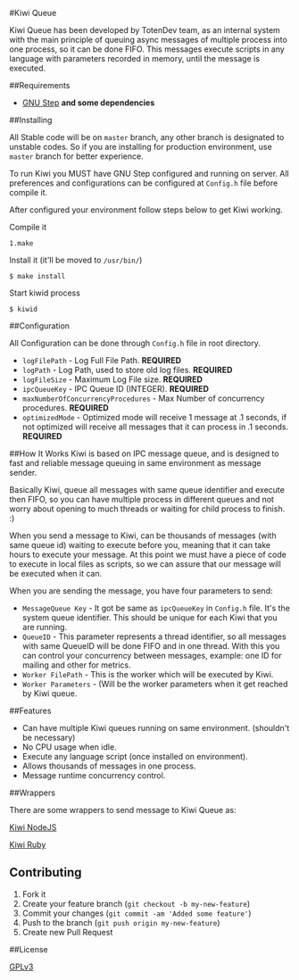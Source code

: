 #Kiwi Queue

Kiwi Queue has been developed by TotenDev team, as an internal system with the main principle of queuing async messages of multiple process into one process, so it can be done FIFO. 
This messages execute scripts in any language with parameters recorded in memory, until the message is executed.

##Requirements

- [GNU Step](http://www.techotopia.com/index.php/Building_and_Installing_GNUstep_on_Linux) **and some dependencies**

##Installing

All Stable code will be on `master` branch, any other branch is designated to unstable codes. So if you are installing for production environment, use `master` branch for better experience.

To run Kiwi you MUST have GNU Step configured and running on server. All preferences and configurations can be configured at `Config.h` file before compile it.

After configured your environment follow steps below to get Kiwi working.

Compile it

	1.make
	
Install it (it'll be moved to `/usr/bin/`)

	$ make install
	
Start kiwid process


	$ kiwid

##Configuration

All Configuration can be done through `Config.h` file in root directory.

- `logFilePath` - Log Full File Path. **REQUIRED**
- `logPath` - Log Path, used to store old log files. **REQUIRED**
- `logFileSize` - Maximum Log File size. **REQUIRED**
- `ipcQueueKey` - IPC Queue ID (INTEGER). **REQUIRED**
- `maxNumberOfConcurrencyProcedures` - Max Number of concurrency procedures. **REQUIRED**
- `optimizedMode` - Optimized mode will receive 1 message at .1 seconds, if not optimized will receive all messages that it can process in .1 seconds. **REQUIRED**

##How It Works
Kiwi is based on IPC message queue, and is designed to fast and reliable message queuing in same environment as message sender.

Basically Kiwi, queue all messages with same queue identifier and execute then FIFO, so you can have multiple process in different queues and not worry about opening to much threads or waiting for child process to finish. :)

When you send a message to Kiwi, can be thousands of messages (with same queue id) waiting to execute before you, meaning that it can take hours to execute your message. At this point we must have a piece of code to execute in local files as scripts, so we can assure that our message will be executed when it can.

When you are sending the message, you have four parameters to send:

- `MessageQueue Key` - It got be same as `ipcQueueKey` in `Config.h` file. It's the system queue identifier. This should be unique for each Kiwi that you are running.
- `QueueID` - This parameter represents a thread identifier, so all messages with same QueueID will be done FIFO and in one thread. With this you can control your concurrency between messages, example: one ID for mailing and other for metrics.
- `Worker FilePath` - This is the worker which will be executed by Kiwi.
- `Worker Parameters` - (Will be the worker parameters when it get reached by Kiwi queue.

##Features

- Can have multiple Kiwi queues running on same environment. (shouldn't be necessary)
- No CPU usage when idle.
- Execute any language script (once installed on environment).
- Allows thousands of messages in one process.
- Message runtime concurrency control.

##Wrappers

There are some wrappers to send message to Kiwi Queue as:

[Kiwi NodeJS](https://github.com/TotenDev/Kiwi-LibNode/)

[Kiwi Ruby](https://github.com/TotenDev/Kiwi-LibRuby/)

## Contributing

1. Fork it
2. Create your feature branch (`git checkout -b my-new-feature`)
3. Commit your changes (`git commit -am 'Added some feature'`)
4. Push to the branch (`git push origin my-new-feature`)
5. Create new Pull Request

##License

[GPLv3](https://github.com/TotenDev/Kiwi/blob/master/LICENSE)
